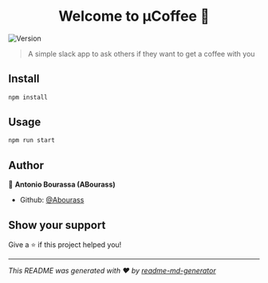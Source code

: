 <h1 align="center">Welcome to µCoffee 👋</h1>
<p>
  <img alt="Version" src="https://img.shields.io/badge/version-0.0.1-blue.svg?cacheSeconds=2592000" />
</p>

> A simple slack app to ask others if they want to get a coffee with you

## Install

```sh
npm install
```

## Usage

```sh
npm run start
```

## Author

👤 **Antonio Bourassa (ABourass)**

* Github: [@Abourass](https://github.com/Abourass)

## Show your support

Give a ⭐️ if this project helped you!

***
_This README was generated with ❤️ by [readme-md-generator](https://github.com/kefranabg/readme-md-generator)_